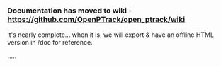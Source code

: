 ### Documentation has moved to wiki - https://github.com/OpenPTrack/open_ptrack/wiki

it's nearly complete... when it is, we will export & have an offline HTML version in /doc for reference. 


.....

